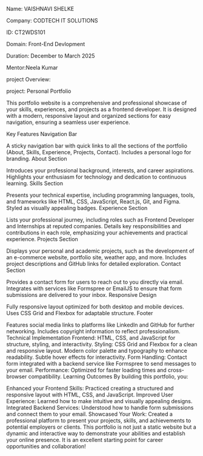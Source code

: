 Name: VAISHNAVI SHELKE

Company: CODTECH IT SOLUTIONS

ID: CT2WDS101

Domain: Front-End Devlopment


Duration: December to March 2025
 
Mentor:Neela Kumar

project Overview:

project: Personal Portfolio

This portfolio website is a comprehensive and professional showcase of your skills, experiences, and projects as a frontend developer. It is designed with a modern, responsive layout and organized sections for easy navigation, ensuring a seamless user experience.

Key Features
Navigation Bar

A sticky navigation bar with quick links to all the sections of the portfolio (About, Skills, Experience, Projects, Contact).
Includes a personal logo for branding.
About Section

Introduces your professional background, interests, and career aspirations.
Highlights your enthusiasm for technology and dedication to continuous learning.
Skills Section

Presents your technical expertise, including programming languages, tools, and frameworks like HTML, CSS, JavaScript, React.js, Git, and Figma.
Styled as visually appealing badges.
Experience Section

Lists your professional journey, including roles such as Frontend Developer and Internships at reputed companies.
Details key responsibilities and contributions in each role, emphasizing your achievements and practical experience.
Projects Section

Displays your personal and academic projects, such as the development of an e-commerce website, portfolio site, weather app, and more.
Includes project descriptions and GitHub links for detailed exploration.
Contact Section

Provides a contact form for users to reach out to you directly via email.
Integrates with services like Formspree or EmailJS to ensure that form submissions are delivered to your inbox.
Responsive Design

Fully responsive layout optimized for both desktop and mobile devices.
Uses CSS Grid and Flexbox for adaptable structure.
Footer

Features social media links to platforms like LinkedIn and GitHub for further networking.
Includes copyright information to reflect professionalism.
Technical Implementation
Frontend: HTML, CSS, and JavaScript for structure, styling, and interactivity.
Styling:
CSS Grid and Flexbox for a clean and responsive layout.
Modern color palette and typography to enhance readability.
Subtle hover effects for interactivity.
Form Handling:
Contact form integrated with a backend service like Formspree to send messages to your email.
Performance:
Optimized for faster loading times and cross-browser compatibility.
Learning Outcomes
By building this portfolio, you:

Enhanced your Frontend Skills: Practiced creating a structured and responsive layout with HTML, CSS, and JavaScript.
Improved User Experience: Learned how to make intuitive and visually appealing designs.
Integrated Backend Services: Understood how to handle form submissions and connect them to your email.
Showcased Your Work: Created a professional platform to present your projects, skills, and achievements to potential employers or clients.
This portfolio is not just a static website but a dynamic and interactive way to demonstrate your abilities and establish your online presence. It is an excellent starting point for career opportunities and collaboration!
